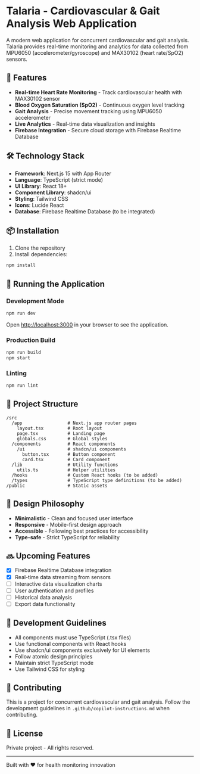 # Talaria - Cardiovascular & Gait Analysis Web Application

A modern web application for concurrent cardiovascular and gait analysis. Talaria provides real-time monitoring and analytics for data collected from MPU6050 (accelerometer/gyroscope) and MAX30102 (heart rate/SpO2) sensors.

## 🚀 Features

- **Real-time Heart Rate Monitoring** - Track cardiovascular health with MAX30102 sensor
- **Blood Oxygen Saturation (SpO2)** - Continuous oxygen level tracking
- **Gait Analysis** - Precise movement tracking using MPU6050 accelerometer
- **Live Analytics** - Real-time data visualization and insights
- **Firebase Integration** - Secure cloud storage with Firebase Realtime Database

## 🛠️ Technology Stack

- **Framework**: Next.js 15 with App Router
- **Language**: TypeScript (strict mode)
- **UI Library**: React 18+
- **Component Library**: shadcn/ui
- **Styling**: Tailwind CSS
- **Icons**: Lucide React
- **Database**: Firebase Realtime Database (to be integrated)

## 📦 Installation

1. Clone the repository
2. Install dependencies:
```bash
npm install
```

## 🏃 Running the Application

### Development Mode
```bash
npm run dev
```

Open [http://localhost:3000](http://localhost:3000) in your browser to see the application.

### Production Build
```bash
npm run build
npm start
```

### Linting
```bash
npm run lint
```

## 📁 Project Structure

```
/src
  /app                 # Next.js app router pages
    layout.tsx         # Root layout
    page.tsx           # Landing page
    globals.css        # Global styles
  /components          # React components
    /ui                # shadcn/ui components
      button.tsx       # Button component
      card.tsx         # Card component
  /lib                 # Utility functions
    utils.ts           # Helper utilities
  /hooks               # Custom React hooks (to be added)
  /types               # TypeScript type definitions (to be added)
/public                # Static assets
```

## 🎨 Design Philosophy

- **Minimalistic** - Clean and focused user interface
- **Responsive** - Mobile-first design approach
- **Accessible** - Following best practices for accessibility
- **Type-safe** - Strict TypeScript for reliability

## 🔜 Upcoming Features

- [X] Firebase Realtime Database integration
- [X] Real-time data streaming from sensors
- [ ] Interactive data visualization charts
- [ ] User authentication and profiles
- [ ] Historical data analysis
- [ ] Export data functionality

## 📝 Development Guidelines

- All components must use TypeScript (.tsx files)
- Use functional components with React hooks
- Use shadcn/ui components exclusively for UI elements
- Follow atomic design principles
- Maintain strict TypeScript mode
- Use Tailwind CSS for styling

## 🤝 Contributing

This is a project for concurrent cardiovascular and gait analysis. Follow the development guidelines in `.github/copilot-instructions.md` when contributing.

## 📄 License

Private project - All rights reserved.

---

Built with ❤️ for health monitoring innovation
